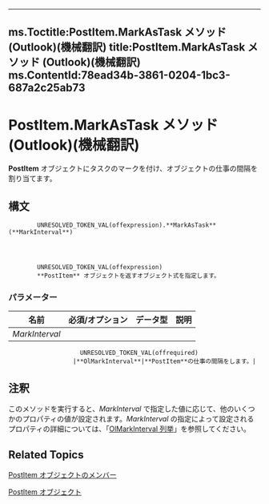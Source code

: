 

---
ms.Toctitle:PostItem.MarkAsTask メソッド (Outlook)(機械翻訳)
title:PostItem.MarkAsTask メソッド (Outlook)(機械翻訳)
ms.ContentId:78ead34b-3861-0204-1bc3-687a2c25ab73
---
# PostItem.MarkAsTask メソッド (Outlook)(機械翻訳)




**PostItem** オブジェクトにタスクのマークを付け、オブジェクトの仕事の間隔を割り当てます。

## 構文

            UNRESOLVED_TOKEN_VAL(offexpression).**MarkAsTask**(**MarkInterval**)




            UNRESOLVED_TOKEN_VAL(offexpression)
            **PostItem** オブジェクトを返すオブジェクト式を指定します。

### パラメーター

|**名前**|**必須/オプション**|**データ型**|**説明**|
|---|---|---|---|
|*MarkInterval*|
                        UNRESOLVED_TOKEN_VAL(offrequired)
                      |**OlMarkInterval**|**PostItem**の仕事の間隔をします。|





## 注釈
このメソッドを実行すると、*MarkInterval* で指定した値に応じて、他のいくつかのプロパティの値が設定されます。*MarkInterval* の指定によって設定されるプロパティの詳細については、「[OlMarkInterval 列挙](a653146c-8a28-72dd-4ca7-98d8454c6f1f.md)」を参照してください。



## Related Topics

[PostItem オブジェクトのメンバー](5b150db1-c96d-0721-ec36-d5b5ebc20fd8.md)

[PostItem オブジェクト](de44065d-4e93-315a-279f-7b92f09c0465.md)




